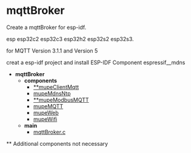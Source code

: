 # mqttBroker

Create a mqttBroker for esp-idf.

esp esp32c2 esp32c3 esp32h2 esp32s2 esp32s3.

for MQTT Version 3.1.1 and Version 5 


creat a esp-idf project and install ESP-IDF Component espressif__mdns



- __mqttBroker__
    - __components__
      - [**mupeClientMqtt](https://github.com/mupeMQTT/mupeClientMqtt)
      - [mupeMdnsNtp](https://github.com/mupeMQTT/mupeMdnsNtp)
      - [**mupeModbusMQTT](https://github.com/mupeMQTT/mupeModbusMQTT)
      - [mupeMQTT](https://github.com/mupeMQTT/mupeMQTT)
      - [mupeWeb](https://github.com/mupeMQTT/mupeWeb)
      - [mupeWifi](https://github.com/mupeMQTT/mupeWifi)
    - __main__
      - [mqttBroker.c](mqttBroker.c)
   
** Additional components not necessary


 